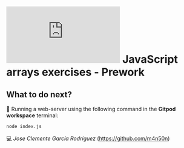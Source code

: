 # ![4Geeks Logo](http://assets.breatheco.de/apis/img/images.php?blob&random&cat=icon&tags=4geeks,16) JavaScript arrays exercises - Prework

## What to do next?

📄 Running a web-server using the following command in the **Gitpod workspace** terminal:

```sh
node index.js
```

💻 _Jose Clemente García Rodríguez_ (<https://github.com/m4n50n>)
